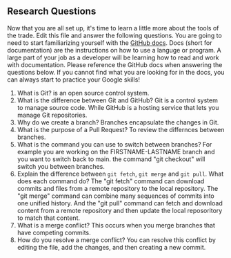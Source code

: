 ## Research Questions 

Now that you are all set up, it's time to learn a little more about the tools of the trade. Edit this file and answer the following questions. You are going to need to start familiarizing yourself with the [GitHub docs](https://docs.github.com/en). Docs (short for documentation) are the instructions on how to use a languge or program. A large part of your job as a developer will be learning how to read and work with documentation. Please reference the GitHub docs when answering the questions below. If you cannot find what you are looking for in the docs, you can always start to practice your Google skills!

1. What is Git? is an open source control system.
2. What is the difference between Git and GitHub? Git is a control system to manage source code. While GitHub is a hosting service that lets you manage Git repositories.
3. Why do we create a branch? Branches encapsulate the changes in Git.
4. What is the purpose of a Pull Request? To review the differnces between branches.
5. What is the command you can use to switch between branches? For example you are working on the FIRSTNAME-LASTNAME branch and you want to switch back to main. the command "git checkout" will switch you between branches.
6. Explain the difference between `git fetch`, `git merge` and `git pull`. What does each command do? The "git fetch" command can download commits and files from a remote repository to the local repository. The "git merge" command can combine many sequences of commits into one unified history. And the "git pull" command can fetch and download content from a remote repository and then update the local reposoritory to match that content.
7. What is a merge conflict? This occurs when you merge branches that have competing commits.
8. How do you resolve a merge conflict? You can resolve this conflict by editing the file, add the changes, and then creating a new commit.
